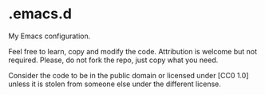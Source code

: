 .emacs.d
========

My Emacs configuration.

Feel free to learn, copy and modify the code. Attribution is welcome
but not required. Please, do not fork the repo, just copy what you
need.

Consider the code to be in the public domain or licensed under
[CC0 1.0] unless it is stolen from someone else under the different
license.

[C00 1.0]: http://creativecommons.org/publicdomain/zero/1.0/legalcode
